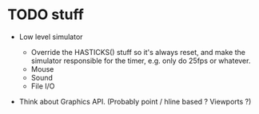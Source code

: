 # TODO stuff

- Low level simulator

	- Override the HASTICKS() stuff so it's always reset, and make the simulator responsible for the timer, e.g. only do 25fps or whatever.
	- Mouse
	- Sound
	- File I/O

- Think about Graphics API. 	(Probably point / hline based ? Viewports ?)